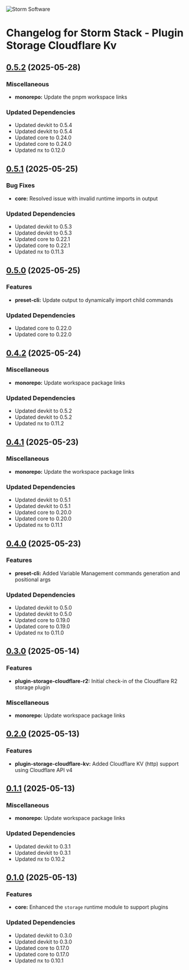 ![Storm Software](https://public.storm-cdn.com/brand-banner.png)

# Changelog for Storm Stack - Plugin Storage Cloudflare Kv

## [0.5.2](https://github.com/storm-software/storm-stack/releases/tag/plugin-storage-cloudflare-kv%400.5.2) (2025-05-28)

### Miscellaneous

- **monorepo:** Update the pnpm workspace links

### Updated Dependencies

- Updated devkit to 0.5.4
- Updated devkit to 0.5.4
- Updated core to 0.24.0
- Updated core to 0.24.0
- Updated nx to 0.12.0

## [0.5.1](https://github.com/storm-software/storm-stack/releases/tag/plugin-storage-cloudflare-kv%400.5.1) (2025-05-25)

### Bug Fixes

- **core:** Resolved issue with invalid runtime imports in output

### Updated Dependencies

- Updated devkit to 0.5.3
- Updated devkit to 0.5.3
- Updated core to 0.22.1
- Updated core to 0.22.1
- Updated nx to 0.11.3

## [0.5.0](https://github.com/storm-software/storm-stack/releases/tag/plugin-storage-cloudflare-kv%400.5.0) (2025-05-25)

### Features

- **preset-cli:** Update output to dynamically import child commands

### Updated Dependencies

- Updated core to 0.22.0
- Updated core to 0.22.0

## [0.4.2](https://github.com/storm-software/storm-stack/releases/tag/plugin-storage-cloudflare-kv%400.4.2) (2025-05-24)

### Miscellaneous

- **monorepo:** Update workspace package links

### Updated Dependencies

- Updated devkit to 0.5.2
- Updated devkit to 0.5.2
- Updated nx to 0.11.2

## [0.4.1](https://github.com/storm-software/storm-stack/releases/tag/plugin-storage-cloudflare-kv%400.4.1) (2025-05-23)

### Miscellaneous

- **monorepo:** Update the workspace package links

### Updated Dependencies

- Updated devkit to 0.5.1
- Updated devkit to 0.5.1
- Updated core to 0.20.0
- Updated core to 0.20.0
- Updated nx to 0.11.1

## [0.4.0](https://github.com/storm-software/storm-stack/releases/tag/plugin-storage-cloudflare-kv%400.4.0) (2025-05-23)

### Features

- **preset-cli:** Added Variable Management commands generation and positional
  args

### Updated Dependencies

- Updated devkit to 0.5.0
- Updated devkit to 0.5.0
- Updated core to 0.19.0
- Updated core to 0.19.0
- Updated nx to 0.11.0

## [0.3.0](https://github.com/storm-software/storm-stack/releases/tag/plugin-storage-cloudflare-kv%400.3.0) (2025-05-14)

### Features

- **plugin-storage-cloudflare-r2:** Initial check-in of the Cloudflare R2
  storage plugin

### Miscellaneous

- **monorepo:** Update workspace package links

## [0.2.0](https://github.com/storm-software/storm-stack/releases/tag/plugin-storage-cloudflare-kv%400.2.0) (2025-05-13)

### Features

- **plugin-storage-cloudflare-kv:** Added Cloudflare KV (http) support using
  Cloudflare API v4

## [0.1.1](https://github.com/storm-software/storm-stack/releases/tag/plugin-storage-cloudflare-kv%400.1.1) (2025-05-13)

### Miscellaneous

- **monorepo:** Update workspace package links

### Updated Dependencies

- Updated devkit to 0.3.1
- Updated devkit to 0.3.1
- Updated nx to 0.10.2

## [0.1.0](https://github.com/storm-software/storm-stack/releases/tag/plugin-storage-cloudflare-kv%400.1.0) (2025-05-13)

### Features

- **core:** Enhanced the `storage` runtime module to support plugins

### Updated Dependencies

- Updated devkit to 0.3.0
- Updated devkit to 0.3.0
- Updated core to 0.17.0
- Updated core to 0.17.0
- Updated nx to 0.10.1
